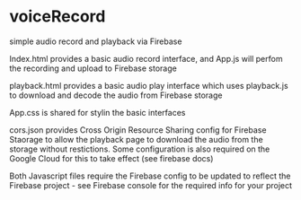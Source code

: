 # voiceRecord
simple audio record and playback via Firebase

Index.html provides a basic audio record interface, and App.js will perfom the recording and upload to Firebase storage

playback.html provides a basic audio play interface which uses playback.js to download and decode the audio from Firebase storage

App.css is shared for stylin the basic interfaces

cors.json provides Cross Origin Resource Sharing config for Firebase Staorage to allow the playback page to download the audio from the storage without restictions. Some configuration is also required on the Google Cloud for this to take effect (see firebase docs)

Both Javascript files require the Firebase config to be updated to reflect the Firebase project - see Firebase console for the required info for your project


